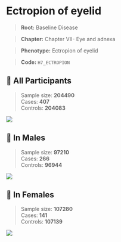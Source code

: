 # Ectropion of eyelid

> **Root:** Baseline Disease  

> **Chapter:** Chapter VII- Eye and adnexa  

> **Phenotype:** Ectropion of eyelid  

> **Code:** `H7_ECTROPION`

## 🧪 All Participants  
> Sample size: **204490**  
> Cases: **407**  
> Controls: **204083**
<img src="/Disease/Figures/ALL/Incidence/H7_ECTROPION.png"/>
<CsvTable src="/Disease_Data/ALL/Incidence/COX_H7_ECTROPION.csv" label="🔍 View full results" />

## 👨 In Males  
> Sample size: **97210**  
> Cases: **266**  
> Controls: **96944**
<img src="/Disease/Figures/Male/Incidence/H7_ECTROPION.png"/>
<CsvTable src="/Disease_Data/Male/Incidence/COX_H7_ECTROPION.csv" label="🔍 View full results" />

## 👩 In Females  
> Sample size: **107280**  
> Cases: **141**  
> Controls: **107139**
<img src="/Disease/Figures/Female/Incidence/H7_ECTROPION.png"/>
<CsvTable src="/Disease_Data/Female/Incidence/COX_H7_ECTROPION.csv" label="🔍 View full results" />

